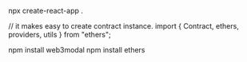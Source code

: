 
npx create-react-app .

// it makes easy to create contract instance.
import { Contract, ethers, providers, utils } from "ethers";

  npm install web3modal
  npm install ethers